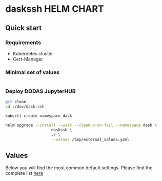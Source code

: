 # daskssh HELM CHART

## Quick start

### Requirements

- Kubernetes cluster
- Cert-Manager

### Minimal set of values

```yaml
```

### Deploy DODAS JupyterHUB

```bash
git clone
cd ./dev/dask-ssh

kubectl create namespace dask

helm upgrade --install --wait --cleanup-on-fail --namespace dask \
                    daskssh \
                    ./ \
                    --values /tmp/external_values.yaml
```

## Values

Below you will find the most common default settings. Please find the complete list [here]()

```yaml
```
